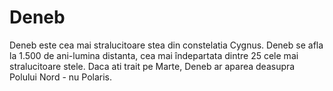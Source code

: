 # Deneb

Deneb este cea mai stralucitoare stea din constelatia Cygnus. Deneb se afla la
1.500 de ani-lumina distanta, cea mai îndepartata dintre 25 cele mai
stralucitoare stele. Daca ati trait pe Marte, Deneb ar aparea deasupra Polului
Nord - nu Polaris.
